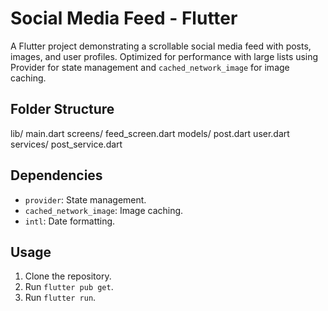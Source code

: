 # Social Media Feed - Flutter

A Flutter project demonstrating a scrollable social media feed with posts, images, and user profiles.  Optimized for performance with large lists using Provider for state management and `cached_network_image` for image caching.

## Folder Structure


lib/
  main.dart
  screens/
    feed_screen.dart
  models/
    post.dart
    user.dart
  services/
    post_service.dart


## Dependencies

*   `provider`: State management.
*   `cached_network_image`: Image caching.
*   `intl`: Date formatting.

## Usage

1.  Clone the repository.
2.  Run `flutter pub get`.
3.  Run `flutter run`.
